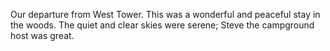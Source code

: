 Our departure from West Tower.  This was a wonderful and peaceful stay in the woods.  The quiet and clear skies were serene; Steve the campground host was great.